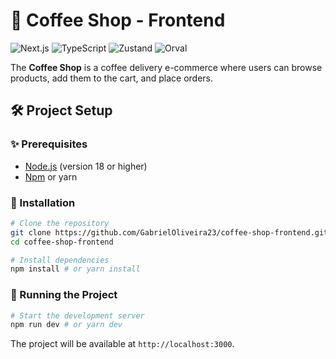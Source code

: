# 🍵 Coffee Shop - Frontend

![Next.js](https://img.shields.io/badge/Next.js-000000?style=for-the-badge&logo=nextdotjs&logoColor=white)
![TypeScript](https://img.shields.io/badge/TypeScript-007ACC?style=for-the-badge&logo=typescript&logoColor=white)
![Zustand](https://img.shields.io/badge/Zustand-000?style=for-the-badge&logo=react&logoColor=white)
![Orval](https://img.shields.io/badge/Orval-FFA500?style=for-the-badge&logo=openapi-initiative&logoColor=white)

The **Coffee Shop** is a coffee delivery e-commerce where users can browse products, add them to the cart, and place orders.

## 🛠️ Project Setup

### ✨ Prerequisites

- [Node.js](https://nodejs.org/) (version 18 or higher)
- [Npm](https://www.npmjs.com/) or yarn

### 🔄 Installation

```bash
# Clone the repository
git clone https://github.com/GabrielOliveira23/coffee-shop-frontend.git
cd coffee-shop-frontend

# Install dependencies
npm install # or yarn install
```

### 🔄 Running the Project

```bash
# Start the development server
npm run dev # or yarn dev 
```

The project will be available at `http://localhost:3000`.
